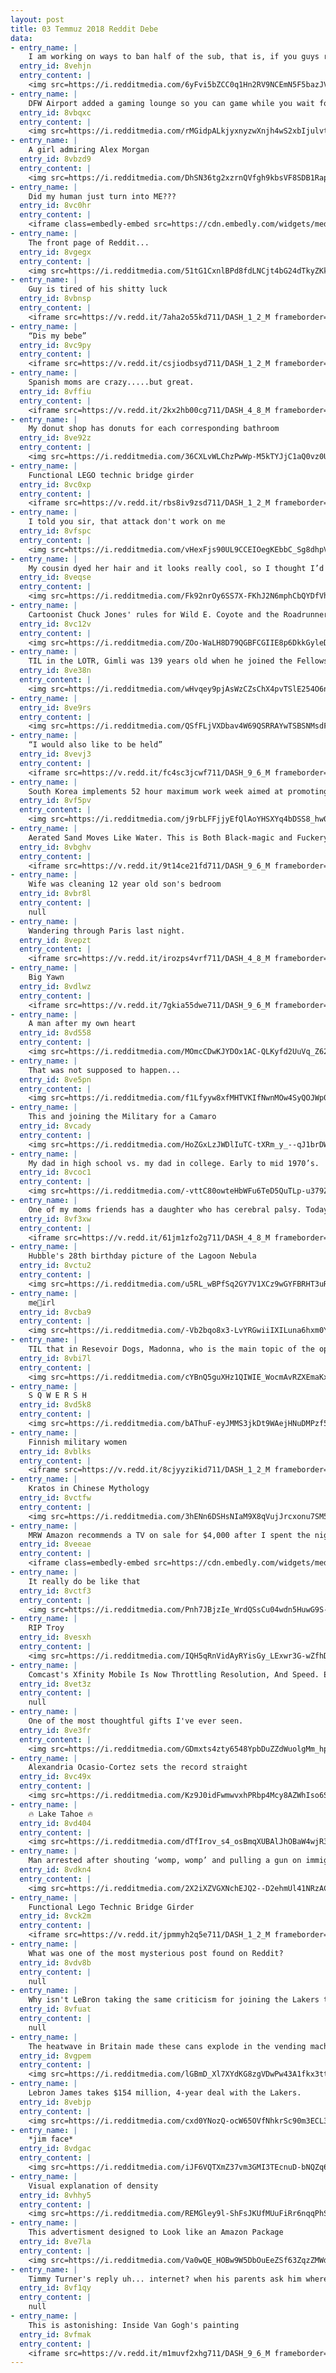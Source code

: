 ```yaml
---
layout: post
title: 03 Temmuz 2018 Reddit Debe
data:
- entry_name: |
    I am working on ways to ban half of the sub, that is, if you guys really want to. Get this to 60K(aka half the sub) upvotes that way I know this is what you all want.
  entry_id: 8vehjn
  entry_content: |
    <img src=https://i.redditmedia.com/6yFvi5bZCC0q1Hn2RV9NCEmN5F5bazJVghP42OOMgKo.jpg?s=dfaed415569471a14e1f10d765895240 frameborder=0>
- entry_name: |
    DFW Airport added a gaming lounge so you can game while you wait for your plane
  entry_id: 8vbqxc
  entry_content: |
    <img src=https://i.redditmedia.com/rMGidpALkjyxnyzwXnjh4wS2xbIjulvtp3KTwZ-uhR0.jpg?s=51d562135bf7e96a945d3ba2071cbb5f frameborder=0>
- entry_name: |
    A girl admiring Alex Morgan
  entry_id: 8vbzd9
  entry_content: |
    <img src=https://i.redditmedia.com/DhSN36tg2xzrnQVfgh9kbsVF8SDB1Rapgt0CRwHCEAU.jpg?s=74589ebd3cf4c254da1b597a9a64f8f5 frameborder=0>
- entry_name: |
    Did my human just turn into ME???
  entry_id: 8vc0hr
  entry_content: |
    <iframe class=embedly-embed src=https://cdn.embedly.com/widgets/media.html?src=https%3A%2F%2Fgfycat.com%2Fifr%2FCloseDeficientBlueshark&url=https%3A%2F%2Fgfycat.com%2FCloseDeficientBlueshark&image=https%3A%2F%2Fthumbs.gfycat.com%2FCloseDeficientBlueshark-size_restricted.gif&key=2aa3c4d5f3de4f5b9120b660ad850dc9&type=text%2Fhtml&schema=gfycat width=388 height=480 scrolling=no frameborder=0 allow=autoplay; fullscreen allowfullscreen></iframe>
- entry_name: |
    The front page of Reddit...
  entry_id: 8vgegx
  entry_content: |
    <img src=https://i.redditmedia.com/51tG1CxnlBPd8fdLNCjt4bG24dTkyZKk8g_lWDI2T44.jpg?s=1fb309746a1299517a3c39c8aa6da9dc frameborder=0>
- entry_name: |
    Guy is tired of his shitty luck
  entry_id: 8vbnsp
  entry_content: |
    <iframe src=https://v.redd.it/7aha2o55kd711/DASH_1_2_M frameborder=0></iframe>
- entry_name: |
    “Dis my bebe”
  entry_id: 8vc9py
  entry_content: |
    <iframe src=https://v.redd.it/csjiodbsyd711/DASH_1_2_M frameborder=0></iframe>
- entry_name: |
    Spanish moms are crazy.....but great.
  entry_id: 8vffiu
  entry_content: |
    <iframe src=https://v.redd.it/2kx2hb00cg711/DASH_4_8_M frameborder=0></iframe>
- entry_name: |
    My donut shop has donuts for each corresponding bathroom
  entry_id: 8ve92z
  entry_content: |
    <img src=https://i.redditmedia.com/36CXLvWLChzPwWp-M5kTYJjC1aQ0vz0UBJEulI_2zN0.jpg?s=4147ed7a18e765fe6552b757857dad29 frameborder=0>
- entry_name: |
    Functional LEGO technic bridge girder
  entry_id: 8vc0xp
  entry_content: |
    <iframe src=https://v.redd.it/rbs8iv9zsd711/DASH_1_2_M frameborder=0></iframe>
- entry_name: |
    I told you sir, that attack don't work on me
  entry_id: 8vfspc
  entry_content: |
    <img src=https://i.redditmedia.com/vHexFjs90UL9CCEIOegKEbbC_Sg8dhpV2OsX3x288xc.gif?fm=jpg&s=2bfba7f9a851d4523b6b7c72a0811b34 frameborder=0>
- entry_name: |
    My cousin dyed her hair and it looks really cool, so I thought I’d share
  entry_id: 8veqse
  entry_content: |
    <img src=https://i.redditmedia.com/Fk92nrOy6SS7X-FKhJ2N6mphCbQYDfVhRib6v_Mgb2U.jpg?s=4bdfdac4adf2588947a949f2d30c511b frameborder=0>
- entry_name: |
    Cartoonist Chuck Jones' rules for Wild E. Coyote and the Roadrunner
  entry_id: 8vc12v
  entry_content: |
    <img src=https://i.redditmedia.com/ZOo-WaLH8D79QGBFCGIIE8p6DkkGyleD7BN-5Un__vs.jpg?s=4856683b5f28eda7e717b3c12bb0ea51 frameborder=0>
- entry_name: |
    TIL in the LOTR, Gimli was 139 years old when he joined the Fellowship. He also wanted to join his father and Thorin Oakenshield on their journey to reclaim The Lonely Mountain in The Hobbit, but was denied for being too young at age 62.
  entry_id: 8ve38n
  entry_content: |
    <img src=https://i.redditmedia.com/wHvqey9pjAsWzCZsChX4pvTSlE254O6nTXvqQ684iqw.jpg?s=7f737e8bbc17fbd190295644f432526e frameborder=0>
- entry_name: |
  entry_id: 8ve9rs
  entry_content: |
    <img src=https://i.redditmedia.com/QSfFLjVXDbav4W69QSRRAYwTSBSNMsdFaTQT5nh0KN0.jpg?s=4548ea98f96e7d7943caa26886fd9121 frameborder=0>
- entry_name: |
    “I would also like to be held”
  entry_id: 8vevj3
  entry_content: |
    <iframe src=https://v.redd.it/fc4sc3jcwf711/DASH_9_6_M frameborder=0></iframe>
- entry_name: |
    South Korea implements 52 hour maximum work week aimed at promoting work-life balance.
  entry_id: 8vf5pv
  entry_content: |
    <img src=https://i.redditmedia.com/j9rbLFFjjyEfQlAoYHSXYq4bDSS8_hw0xtWITgM7upg.jpg?s=2bb6e8de33ea17d0fe5b4ca397714fa6 frameborder=0>
- entry_name: |
    Aerated Sand Moves Like Water. This is Both Black-magic and Fuckery
  entry_id: 8vbghv
  entry_content: |
    <iframe src=https://v.redd.it/9t14ce21fd711/DASH_9_6_M frameborder=0></iframe>
- entry_name: |
    Wife was cleaning 12 year old son's bedroom
  entry_id: 8vbr8l
  entry_content: |
    null
- entry_name: |
    Wandering through Paris last night.
  entry_id: 8vepzt
  entry_content: |
    <iframe src=https://v.redd.it/irozps4vrf711/DASH_4_8_M frameborder=0></iframe>
- entry_name: |
    Big Yawn
  entry_id: 8vdlwz
  entry_content: |
    <iframe src=https://v.redd.it/7gkia55dwe711/DASH_9_6_M frameborder=0></iframe>
- entry_name: |
    A man after my own heart
  entry_id: 8vd558
  entry_content: |
    <img src=https://i.redditmedia.com/MOmcCDwKJYDOx1AC-QLKyfd2UuVq_Z62Yiqiaut5QhU.png?s=8c73281264e9888d36e25271c9dd0276 frameborder=0>
- entry_name: |
    That was not supposed to happen...
  entry_id: 8ve5pn
  entry_content: |
    <img src=https://i.redditmedia.com/f1Lfyyw8xfMHTVKIfNwnMOw4SyQOJWp07fQ_uPqGr7M.jpg?s=e03157383535fd760ee2f4be267b7d4a frameborder=0>
- entry_name: |
    This and joining the Military for a Camaro
  entry_id: 8vcady
  entry_content: |
    <img src=https://i.redditmedia.com/HoZGxLzJWDlIuTC-tXRm_y_--qJ1brDWrMsTyBCN328.png?s=817109b1810e08b9b0c314b8e92c4d16 frameborder=0>
- entry_name: |
    My dad in high school vs. my dad in college. Early to mid 1970’s.
  entry_id: 8vcoc1
  entry_content: |
    <img src=https://i.redditmedia.com/-vttC80owteHbWFu6TeD5QuTLp-u379Z51hMvr9KfII.jpg?s=609ee309c1a056e654c1eae2cff9a86e frameborder=0>
- entry_name: |
    One of my moms friends has a daughter who has cerebral palsy. Today, at 4 years and 10 months old she took her first steps
  entry_id: 8vf3xw
  entry_content: |
    <iframe src=https://v.redd.it/61jm1zfo2g711/DASH_4_8_M frameborder=0></iframe>
- entry_name: |
    Hubble's 28th birthday picture of the Lagoon Nebula
  entry_id: 8vctu2
  entry_content: |
    <img src=https://i.redditmedia.com/u5RL_wBPfSq2GY7V1XCz9wGYFBRHT3uR5ujg07L36HU.jpg?s=85f0f5a5fe56b0f0ba025758ba0397cd frameborder=0>
- entry_name: |
    me🌽irl
  entry_id: 8vcba9
  entry_content: |
    <img src=https://i.redditmedia.com/-Vb2bqo8x3-LvYRGwiiIXILuna6hxm0YN_8sEg4dHjs.png?s=1f38509dc4d0cceaeb024688902dd548 frameborder=0>
- entry_name: |
    TIL that in Resevoir Dogs, Madonna, who is the main topic of the opening conversation, really liked the film, but refuted Quentin Tarantino's interpretation of her song Like a Virgin. She gave him a copy of her Erotica album, signed, To Quentin. It's not about dick, it's about love. Madonna.
  entry_id: 8vbi7l
  entry_content: |
    <img src=https://i.redditmedia.com/cYBnQ5guXHz1QIWIE_WocmAvRZXEmaKxuIhjZELpyp4.jpg?s=97a21283da496d206380ca34fe66ffd1 frameborder=0>
- entry_name: |
    S Q W E R S H
  entry_id: 8vd5k8
  entry_content: |
    <img src=https://i.redditmedia.com/bAThuF-eyJMMS3jkDt9WAejHNuDMPzf5AGPptneDe68.jpg?s=e206984d07518d6c9f8811cfac1f9db3 frameborder=0>
- entry_name: |
    Finnish military women
  entry_id: 8vblks
  entry_content: |
    <iframe src=https://v.redd.it/8cjyyzikid711/DASH_1_2_M frameborder=0></iframe>
- entry_name: |
    Kratos in Chinese Mythology
  entry_id: 8vctfw
  entry_content: |
    <img src=https://i.redditmedia.com/3hENn6DSHsNIaM9X8qVujJrcxonu7SM5ackODYhkv20.jpg?s=f0a3521f89cb7d7451fe17a501c0cb69 frameborder=0>
- entry_name: |
    MRW Amazon recommends a TV on sale for $4,000 after I spent the night looking at sub-$500 TVs.
  entry_id: 8veeae
  entry_content: |
    <iframe class=embedly-embed src=https://cdn.embedly.com/widgets/media.html?src=https%3A%2F%2Fgfycat.com%2Fifr%2FAdvancedBouncyBlueandgoldmackaw&url=https%3A%2F%2Fgfycat.com%2FAdvancedBouncyBlueandgoldmackaw&image=https%3A%2F%2Fthumbs.gfycat.com%2FAdvancedBouncyBlueandgoldmackaw-size_restricted.gif&key=2aa3c4d5f3de4f5b9120b660ad850dc9&type=text%2Fhtml&schema=gfycat width=600 height=338 scrolling=no frameborder=0 allow=autoplay; fullscreen allowfullscreen></iframe>
- entry_name: |
    It really do be like that
  entry_id: 8vctf3
  entry_content: |
    <img src=https://i.redditmedia.com/Pnh7JBjzIe_WrdQSsCu04wdn5HuwG9S-8roHSTIs7no.jpg?s=bdef251a5d78a63ed3f99f6381363fda frameborder=0>
- entry_name: |
    RIP Troy
  entry_id: 8vesxh
  entry_content: |
    <img src=https://i.redditmedia.com/IQH5qRnVidAyRYisGy_LExwr3G-wZfhDMjXDdvk0lj8.jpg?s=1d0e72c36264c276c51cac659f819c6d frameborder=0>
- entry_name: |
    Comcast's Xfinity Mobile Is Now Throttling Resolution, And Speed. Even UNLIMITED Users. Details Inside.
  entry_id: 8vet3z
  entry_content: |
    null
- entry_name: |
    One of the most thoughtful gifts I've ever seen.
  entry_id: 8ve3fr
  entry_content: |
    <img src=https://i.redditmedia.com/GDmxts4zty6548YpbDuZZdWuolgMm_hpX_QLPYagvno.jpg?s=95c0edb0b86fbe40b1dfbb2e28827a68 frameborder=0>
- entry_name: |
    Alexandria Ocasio-Cortez sets the record straight
  entry_id: 8vc49x
  entry_content: |
    <img src=https://i.redditmedia.com/Kz9J0idFwmwvxhPRbp4Mcy8AZWhIso6SYs-oFVMUfhA.jpg?s=d04ca27909eac16c8d9772d06175c64a frameborder=0>
- entry_name: |
    🔥 Lake Tahoe 🔥
  entry_id: 8vd404
  entry_content: |
    <img src=https://i.redditmedia.com/dTfIrov_s4_osBmqXUBAlJhOBaW4wjR3UBtrpVl88Sg.jpg?s=0f13c35a985d997851f1c5b519645442 frameborder=0>
- entry_name: |
    Man arrested after shouting ‘womp, womp’ and pulling a gun on immigration protesters
  entry_id: 8vdkn4
  entry_content: |
    <img src=https://i.redditmedia.com/2X2iXZVGXNchEJQ2--D2ehmUl41NRzACuEfYUYlyrPo.jpg?s=cbcea341d821265f98ef42eff0cd0dcf frameborder=0>
- entry_name: |
    Functional Lego Technic Bridge Girder
  entry_id: 8vck2m
  entry_content: |
    <iframe src=https://v.redd.it/jpmmyh2q5e711/DASH_1_2_M frameborder=0></iframe>
- entry_name: |
    What was one of the most mysterious post found on Reddit?
  entry_id: 8vdv8b
  entry_content: |
    null
- entry_name: |
    Why isn't LeBron taking the same criticism for joining the Lakers that KD got when he joined GSW?
  entry_id: 8vfuat
  entry_content: |
    null
- entry_name: |
    The heatwave in Britain made these cans explode in the vending machine
  entry_id: 8vgpem
  entry_content: |
    <img src=https://i.redditmedia.com/lGBmD_Xl7XYdKG8zgVDwPw43A1fkx3ttMTKdjxcugB0.jpg?s=ab828f803712f8de030a29b519d5d6ef frameborder=0>
- entry_name: |
    Lebron James takes $154 million, 4-year deal with the Lakers.
  entry_id: 8vebjp
  entry_content: |
    <img src=https://i.redditmedia.com/cxd0YNozQ-ocW65OVfNhkrSc90m3ECL3tHNgvnRMIV8.jpg?s=9cec3aa28a390fb402482be22eac8a5e frameborder=0>
- entry_name: |
    *jim face*
  entry_id: 8vdgac
  entry_content: |
    <img src=https://i.redditmedia.com/iJF6VQTXmZ37vm3GMI3TEcnuD-bNQZq6VL2dGJKi_JM.jpg?s=47515df461e7bdcde69b1cad388e486e frameborder=0>
- entry_name: |
    Visual explanation of density
  entry_id: 8vhhy5
  entry_content: |
    <img src=https://i.redditmedia.com/REMGley9l-ShFsJKUfMUuFiRr6nqqPhS2OmDGd0rE4s.gif?fm=jpg&s=36307c1709a25374c9729e5b02f8a96b frameborder=0>
- entry_name: |
    This advertisment designed to Look like an Amazon Package
  entry_id: 8ve7la
  entry_content: |
    <img src=https://i.redditmedia.com/Va0wQE_HOBw9W5DbOuEeZSf63ZqzZMWd85nyQme5-H0.jpg?s=88956287b00b2c46b3e10aeecfb934dc frameborder=0>
- entry_name: |
    Timmy Turner's reply uh... internet? when his parents ask him where he got wish-based things has become more believable over time.
  entry_id: 8vf1qy
  entry_content: |
    null
- entry_name: |
    This is astonishing: Inside Van Gogh's painting
  entry_id: 8vfmak
  entry_content: |
    <iframe src=https://v.redd.it/m1muvf2xhg711/DASH_9_6_M frameborder=0></iframe>
---
```

